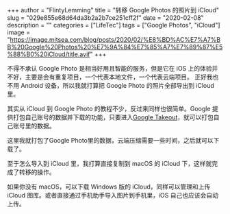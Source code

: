 +++
author = "FlintyLemming"
title = "转移 Google Photos 的照片到 iCloud"
slug = "029e855e68d64da3b2a2b7ce251cff2f"
date = "2020-02-08"
description = ""
categories = ["LifeTec"]
tags = ["Google Photos", "iCloud"]
image = "https://image.mitsea.com/blog/posts/2020/02/%E8%BD%AC%E7%A7%BB%20Google%20Photos%20%E7%9A%84%E7%85%A7%E7%89%87%E5%88%B0%20iCloud/title.avif"
+++

不得不承认 Google Photo 是相当好用且智能的服务，但是它在 iOS 上的体验并不好，主要是会有重复项目，一个代表本地文件，一个代表云端项目。
正好我也不用 Android 设备，所以我就打算把 Google Photo 的照片全部导出到 iCloud 里。

其实从 iCloud 到 Google Photo 的教程不少，反过来同样也很简单。Google 提供打包自己账号的数据并下载的功能，只要进入[Google Takeout]( [https://takeout.google.com](https://takeout.google.com/) )，就可以打包自己账号里的数据。

这里我就打包了Google Photo里的数据，云端压缩需要一些时间，之后就可以下载了。

至于怎么导入到 iCloud 里，我打算直接复制到 macOS 的 iCloud 下，这样就完成了转移的操作。

如果你没有 macOS，可以下载 Windows 版的 iCloud，同样可以管理和上传 iCloud 图库。或者直接通过手机助手导入图片到手机里，iOS 自己也应该会自动上传。
